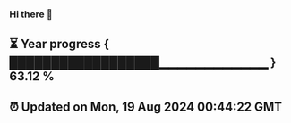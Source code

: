 ### Hi there 👋
⏳ Year progress { ██████████████████▁▁▁▁▁▁▁▁▁▁▁▁ } 63.12 %
---
⏰ Updated on Mon, 19 Aug 2024 00:44:22 GMT
---
